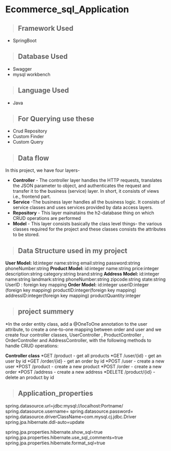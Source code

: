 # Ecommerce_sql_Application
>## Framework Used 
 * SpringBoot
>## Database Used 
 * Swagger
 * mysql workbench
>## Language Used
* Java
>## For Querying use these
* Crud Repository
* Custom Finder
* Custom Query
>## Data flow
In this project, we have four layers-
* **Controller** - The controller layer handles the HTTP requests, translates the JSON parameter to object, and authenticates the request and transfer it to the business (service) layer. In short, it consists of views i.e., frontend part.
* **Service** -The business layer handles all the business logic. It consists of service classes and uses services provided by data access layers.
* **Repository** - This layer mainatains the h2-database thing on which CRUD operations are performed
* **Model** - This layer consists basically the class level things- the various classes required for the project and these classes consists the attributes to be stored.

>## Data Structure used in my project
  **User Model:**
   Id:integer
   name:string
   email:string
   password:string
   phoneNumber:string
**Product Model:**
      id:integer 
      name:string
      price:integer
      description:string
      category:string
      brand:string
**Address Model:**
       id:integer    
       name:string
       landmark:string
       phoneNumber:string
       zipcode:string
       state:string
       UserID : foreign key mapping
**Order Model:**
    id:integer
    userID:integer (foreign key mapping)
    productID:integer(foreign key mapping)
    addressID:integer(foreign key mapping)
    productQuantity:integer
>## project summery

*In the order entity class, add a @OneToOne annotation to the user attribute, to create a one-to-one mapping between order and user and we create four controller classes, UserController , ProductController , OrderController and AddressController, with the following methods to handle CRUD operations:

**Controller class**
*GET /product - get  all products
*GET /user/{id} - get an user by id
*GET /order/{id} - get an order by id
*POST /user - create a new user
*POST /product - create a new product
*POST /order - create a new order
*POST /address - create a new address
*DELETE /product/{id} - delete an product by id
>## Application_properties
spring.datasource.url=jdbc:mysql://localhost:Portname/<database-name>
spring.datasource.username=<userName>
spring.datasource.password=<password>
spring.datasource.driverClassName=com.mysql.cj.jdbc.Driver
spring.jpa.hibernate.ddl-auto=update

spring.jpa.properties.hibernate.show_sql=true
spring.jpa.properties.hibernate.use_sql_comments=true
spring.jpa.properties.hibernate.format_sql=true

